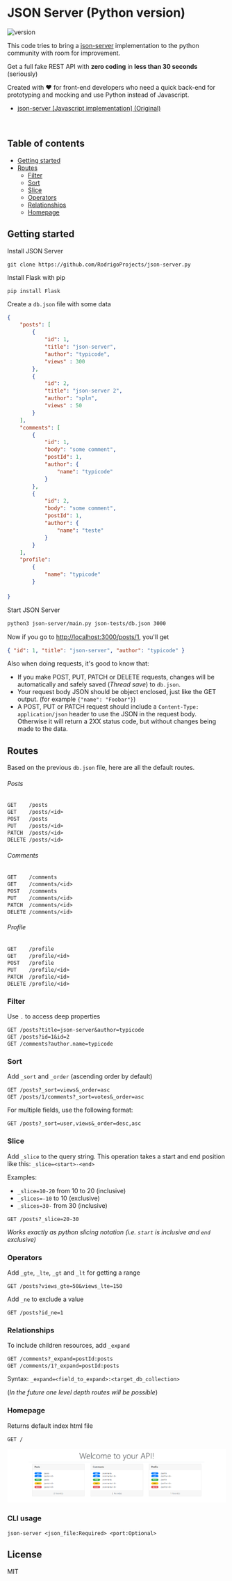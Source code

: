 # JSON Server (Python version)
![version](https://img.shields.io/badge/version-1.0.0-blue)

This code tries to bring a [json-server](https://github.com/typicode/json-server) implementation to the python community with room for improvement.

Get a full fake REST API with __zero coding__ in __less than 30 seconds__ (seriously)

Created with :heart: for front-end developers who need a quick back-end for prototyping and mocking and use Python instead of Javascript.

* [json-server [Javascript implementation] (Original)](https://github.com/typicode/json-server)



<p>&nbsp;</p>


## Table of contents

<!-- toc -->

- [Getting started](#getting-started)
- [Routes](#routes)
  * [Filter](#filter)
  * [Sort](#sort)
  * [Slice](#slice)
  * [Operators](#operators)
  * [Relationships](#relationships)
  * [Homepage](#homepage)


<!-- tocstop -->

## Getting started

Install JSON Server 

```
git clone https://github.com/RodrigoProjects/json-server.py
```

Install Flask with pip

```
pip install Flask
```

Create a `db.json` file with some data

```json
{
    "posts": [
        {
            "id": 1,
            "title": "json-server",
            "author": "typicode",
            "views" : 300
        },
        {
            "id": 2,
            "title": "json-server 2",
            "author": "spln",
            "views" : 50
        }
    ],
    "comments": [
        {
            "id": 1,
            "body": "some comment",
            "postId": 1,
            "author": {
                "name": "typicode"
            }
        },
        {
            "id": 2,
            "body": "some comment",
            "postId": 1,
            "author": {
                "name": "teste"
            }
        }
    ],
    "profile": 
        {
            "name": "typicode"
        }

}
```

Start JSON Server

```bash
python3 json-server/main.py json-tests/db.json 3000
```

Now if you go to [http://localhost:3000/posts/1](http://localhost:3000/posts/1), you'll get

```json
{ "id": 1, "title": "json-server", "author": "typicode" }
```

Also when doing requests, it's good to know that:

- If you make POST, PUT, PATCH or DELETE requests, changes will be automatically and safely saved (*Thread save*) to `db.json`.
- Your request body JSON should be object enclosed, just like the GET output. (for example `{"name": "Foobar"}`)
- A POST, PUT or PATCH request should include a `Content-Type: application/json` header to use the JSON in the request body. Otherwise it will return a 2XX status code, but without changes being made to the data. 

## Routes

Based on the previous `db.json` file, here are all the default routes.

###### Posts

```
GET    /posts
GET    /posts/<id>
POST   /posts
PUT    /posts/<id>
PATCH  /posts/<id>
DELETE /posts/<id>
```

###### Comments
```
GET    /comments
GET    /comments/<id>
POST   /comments
PUT    /comments/<id>
PATCH  /comments/<id>
DELETE /comments/<id>
```

###### Profile
```
GET    /profile
GET    /profile/<id>
POST   /profile
PUT    /profile/<id>
PATCH  /profile/<id>
DELETE /profile/<id>
```


### Filter

Use `.` to access deep properties

```
GET /posts?title=json-server&author=typicode
GET /posts?id=1&id=2
GET /comments?author.name=typicode
```

### Sort

Add `_sort` and `_order` (ascending order by default)

```
GET /posts?_sort=views&_order=asc
GET /posts/1/comments?_sort=votes&_order=asc
```

For multiple fields, use the following format:

```
GET /posts?_sort=user,views&_order=desc,asc
```

### Slice

Add `_slice` to the query string. This operation takes a start and end position like this: `_slice=<start>-<end>`

Examples:
* `_slice=10-20` from 10 to 20 (inclusive)
* `_slices=-10` to 10 (exclusive)
* `_slices=30-` from 30 (inclusive)

```
GET /posts?_slice=20-30
```

_Works exactly as python slicing notation (i.e. `start` is inclusive and `end` exclusive)_

### Operators

Add `_gte`, `_lte`, `_gt` and `_lt` for getting a range

```
GET /posts?views_gte=50&views_lte=150
```

Add `_ne` to exclude a value

```
GET /posts?id_ne=1
```


### Relationships

To include children resources, add `_expand`

```
GET /comments?_expand=postId:posts
GET /comments/1?_expand=postId:posts
```

Syntax:
`_expand=<field_to_expand>:<target_db_collection>`

(_In the future one level depth routes will be possible_)


### Homepage

Returns default index html file

```
GET /
```

![Index Page](assets/index.png)



### CLI usage

```
json-server <json_file:Required> <port:Optional>
```

## License

MIT
